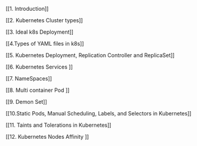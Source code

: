 [[1. Introduction]]

[[2. Kubernetes Cluster types]]

[[3. Ideal k8s Deployment]]

[[4.Types of YAML files in k8s]]

[[5. Kubernetes Deployment, Replication Controller and ReplicaSet]]

[[6. Kubernetes Services ]]

[[7. NameSpaces]]

[[8. Multi container Pod ]]

[[9. Demon Set]]

[[10.Static Pods, Manual Scheduling, Labels, and Selectors in Kubernetes]]

[[11. Taints and Tolerations in Kubernetes]]

[[12. Kubernetes Nodes Affinity ]]